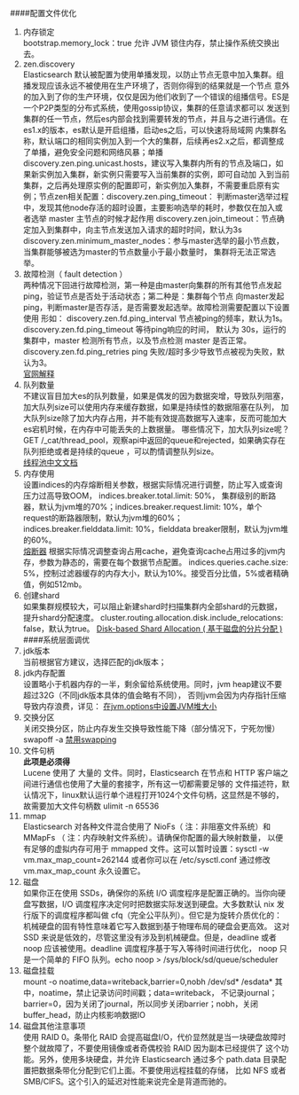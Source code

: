 ####配置文件优化   
1.  内存锁定   
    bootstrap.memory_lock：true 允许 JVM 锁住内存，禁止操作系统交换出去。
2.  zen.discovery  
    Elasticsearch 默认被配置为使用单播发现，以防止节点无意中加入集群。组播发现应该永远不被使用在生产环境了，否则你得到的结果就是一个节点
    意外的加入到了你的生产环境，仅仅是因为他们收到了一个错误的组播信号。ES是一个P2P类型的分布式系统，使用gossip协议，集群的任意请求都可以
    发送到集群的任一节点，然后es内部会找到需要转发的节点，并且与之进行通信。在es1.x的版本，es默认是开启组播，启动es之后，可以快速将局域网
    内集群名称，默认端口的相同实例加入到一个大的集群，后续再es2.x之后，都调整成了单播，避免安全问题和网络风暴；单播
    discovery.zen.ping.unicast.hosts，建议写入集群内所有的节点及端口，如果新实例加入集群，新实例只需要写入当前集群的实例，即可自动加
    入到当前集群，之后再处理原实例的配置即可，新实例加入集群，不需要重启原有实例；节点zen相关配置：discovery.zen.ping_timeout：
    判断master选举过程中，发现其他node存活的超时设置，主要影响选举的耗时，参数仅在加入或者选举 master 主节点的时候才起作用 
    discovery.zen.join_timeout：节点确定加入到集群中，向主节点发送加入请求的超时时间，默认为3s 
    discovery.zen.minimum_master_nodes：参与master选举的最小节点数，当集群能够被选为master的节点数量小于最小数量时，
    集群将无法正常选举。
3.  故障检测（ fault detection ）  
    两种情况下回进行故障检测，第一种是由master向集群的所有其他节点发起ping，验证节点是否处于活动状态；第二种是：集群每个节点
    向master发起ping，判断master是否存活，是否需要发起选举。故障检测需要配置以下设置使用 形如：
    discovery.zen.fd.ping_interval 节点被ping的频率，默认为1s。discovery.zen.fd.ping_timeout 等待ping响应的时间，
    默认为 30s，运行的集群中，master 检测所有节点，以及节点检测 master 是否正常。discovery.zen.fd.ping_retries ping
    失败/超时多少导致节点被视为失败，默认为3。  
    [官网解释](https://www.elastic.co/guide/en/elasticsearch/reference/6.x/modules-discovery-zen.html)
4.  队列数量  
    不建议盲目加大es的队列数量，如果是偶发的因为数据突增，导致队列阻塞，加大队列size可以使用内存来缓存数据，如果是持续性的数据阻塞在队列，
    加大队列size除了加大内存占用，并不能有效提高数据写入速率，反而可能加大es宕机时候，在内存中可能丢失的上数据量。
    哪些情况下，加大队列size呢？GET /_cat/thread_pool，观察api中返回的queue和rejected，如果确实存在队列拒绝或者是持续的queue
    ，可以酌情调整队列size。  
    [线程池中文文档](https://doc.codingdict.com/elasticsearch/437/)
5.  内存使用  
    设置indices的内存熔断相关参数，根据实际情况进行调整，防止写入或查询压力过高导致OOM， indices.breaker.total.limit: 50%，
    集群级别的断路器，默认为jvm堆的70%；indices.breaker.request.limit: 10%，单个request的断路器限制，默认为jvm堆的60%；
    indices.breaker.fielddata.limit: 10%，fielddata breaker限制，默认为jvm堆的60%。  
    [熔断器](https://doc.codingdict.com/elasticsearch/421/)
    根据实际情况调整查询占用cache，避免查询cache占用过多的jvm内存，参数为静态的，需要在每个数据节点配置。
    indices.queries.cache.size: 5%，控制过滤器缓存的内存大小，默认为10%。接受百分比值，5%或者精确值，例如512mb。
6.  创建shard  
    如果集群规模较大，可以阻止新建shard时扫描集群内全部shard的元数据，提升shard分配速度。
    cluster.routing.allocation.disk.include_relocations: false，默认为true。
    [Disk-based Shard Allocation ( 基于磁盘的分片分配 )](https://doc.codingdict.com/elasticsearch/443/)
####系统层面调优    
1.  jdk版本  
    当前根据官方建议，选择匹配的jdk版本；
2.  jdk内存配置   
    设置略小于机器内存的一半，剩余留给系统使用。同时，jvm heap建议不要超过32G（不同jdk版本具体的值会略有不同），
    否则jvm会因为内存指针压缩导致内存浪费，详见：
    [在jvm.options中设置JVM堆大小](https://doc.codingdict.com/elasticsearch/44/)
3.  交换分区  
    关闭交换分区，防止内存发生交换导致性能下降（部分情况下，宁死勿慢） swapoff -a
    [禁用swapping](https://doc.codingdict.com/elasticsearch/45/)
4.  文件句柄  
    **此项是必须得**  
    Lucene 使用了 大量的 文件。同时，Elasticsearch 在节点和 HTTP 客户端之间进行通信也使用了大量的套接字，所有这一切都需要足够的
    文件描述符，默认情况下，linux默认运行单个进程打开1024个文件句柄，这显然是不够的，故需要加大文件句柄数 ulimit -n 65536
5.  mmap  
    Elasticsearch 对各种文件混合使用了 NioFs（ 注：非阻塞文件系统）和 MMapFs （ 注：内存映射文件系统）。请确保你配置的最大映射数量，
    以便有足够的虚拟内存可用于 mmapped 文件。这可以暂时设置：sysctl -w vm.max_map_count=262144 或者你可以在 
    /etc/sysctl.conf 通过修改 vm.max_map_count 永久设置它。
6.  磁盘  
    如果你正在使用 SSDs，确保你的系统 I/O 调度程序是配置正确的。当你向硬盘写数据，I/O 调度程序决定何时把数据实际发送到硬盘。大多数默认
    nix 发行版下的调度程序都叫做 cfq（完全公平队列）。但它是为旋转介质优化的：机械硬盘的固有特性意味着它写入数据到基于物理布局的硬盘会更高效。
    这对 SSD 来说是低效的，尽管这里没有涉及到机械硬盘。但是，deadline 或者 noop 应该被使用。deadline 调度程序基于写入等待时间进行优化，
    noop 只是一个简单的 FIFO 队列。echo noop > /sys/block/sd/queue/scheduler
7.  磁盘挂载  
    mount -o noatime,data=writeback,barrier=0,nobh /dev/sd* /esdata* 其中，noatime，禁止记录访问时间戳；data=writeback，
    不记录journal；barrier=0，因为关闭了journal，所以同步关闭barrier；nobh，关闭buffer_head，防止内核影响数据IO
8.  磁盘其他注意事项  
    使用 RAID 0。条带化 RAID 会提高磁盘I/O，代价显然就是当一块硬盘故障时整个就故障了，不要使用镜像或者奇偶校验 RAID 因为副本已经提供了
    这个功能。另外，使用多块硬盘，并允许 Elasticsearch 通过多个 path.data 目录配置把数据条带化分配到它们上面。不要使用远程挂载的存储，
    比如 NFS 或者 SMB/CIFS。这个引入的延迟对性能来说完全是背道而驰的。
